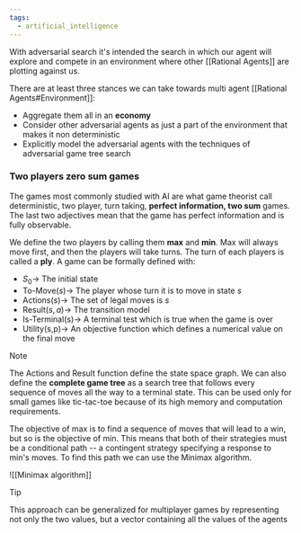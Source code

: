 ```yaml
---
tags:
  - artificial_intelligence
---
```

With adversarial search it's intended the search in which our agent will explore and compete in an environment where other [[Rational Agents]] are plotting against us.

There are at least three stances we can take towards multi agent [[Rational Agents#Environment]]:
- Aggregate them all in an **economy**
- Consider other adversarial agents as just a part of the environment that makes it non deterministic
- Explicitly model the adversarial agents with the techniques of adversarial game tree search
### Two players zero sum games

The games most commonly studied with AI are what game theorist call deterministic, two player, turn taking, **perfect information, two sum** games. The last two adjectives mean that the game has perfect information and is fully observable.

We define the two players by calling them **max** and **min**. Max will always move first, and then the players will take turns. The turn of each players is called a **ply**. A game can be formally defined with:
- $S_{0}\to$ The initial state
- $\text{To-Move}(s) \to$ The player whose turn it is to move in state $s$
- $\text{Actions}(s) \to$ The set of legal moves is $s$ 
- $\text{Result}(s, a)\to$ The transition model
- $\text{Is-Terminal(s)}\to$ A terminal test which is true when the game is over
- $\text{Utility(s,p)}\to$ An objective function which defines a numerical value on the final move

>[!note]
>The $\text{Actions}$ and $\text{Result}$ function define the state space graph. We can also define the **complete game tree** as a search tree that follows every sequence of moves all the way to a terminal state. This can be used only for small games like tic-tac-toe because of its high memory and computation requirements.

The objective of max is to find a sequence of moves that will lead to a win, but so is the objective of min. This means that both of their strategies must be a conditional path -- a contingent strategy specifying a response to min's moves. To find this path we can use the Minimax algorithm.

![[Minimax algorithm]]
>[!tip]
>This approach can be generalized for multiplayer games by representing not only the two values, but a vector containing all the values of the agents


